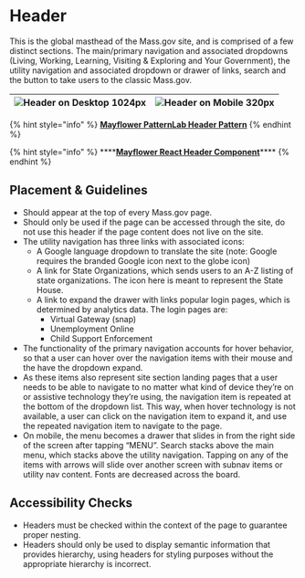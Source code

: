 # Header

This is the global masthead of the Mass.gov site, and is comprised of a few distinct sections. The main/primary navigation and associated dropdowns \(Living, Working, Learning, Visiting & Exploring and Your Government\), the utility navigation and associated dropdown or drawer of links, search and the button to take users to the classic Mass.gov.

| ![Header on Desktop 1024px](https://mayflower.digital.mass.gov/capture/capture_03-organisms-by-template-header_0_document_1_tablet.png) | ![Header on Mobile 320px](https://mayflower.digital.mass.gov/capture/capture_03-organisms-by-template-header_0_document_0_phone.png) |
| :--- | :--- |


{% hint style="info" %}
[**Mayflower PatternLab Header Pattern**](https://mayflower.digital.mass.gov/?p=organisms-header&view=c)
{% endhint %}

{% hint style="info" %}
\*\*\*\*[**Mayflower React Header Component**](https://mayflower-react.digital.mass.gov/?knob-utilityNav.panel.0=%7B%22description%22%3A%7B%22text%22%3A%22The%20%3Ca%20href%3D%5C%22%23%5C%22%3EA-Z%20Organizations%20page%3C%2Fa%3E%20provides%20an%20alphabetical%20listing%20of%20government%20organizations%2C%20including%20commissions%2C%20departments%2C%20and%20bureaus.%22%7D%7D&knob-utilityNav.panel.1=%7B%22description%22%3A%7B%22text%22%3A%22These%20are%20the%20top%20requested%20sites%20you%20can%20log%20in%20to%20access%20state%20provided%20services%22%7D%2C%22links%22%3A%5B%7B%22text%22%3A%22Unemployment%20Online%22%2C%22href%22%3A%22https%3A%2F%2Fuionline.detma.org%2FClaimant%2FCore%2FLogin.ASPX%22%2C%22type%22%3A%22external%22%7D%2C%7B%22text%22%3A%22Virtual%20Gateway%20%28SNAP%29%22%2C%22href%22%3A%22https%3A%2F%2Fsso.hhs.state.ma.us%2Foam%2Fserver%2Fobrareq.cgi%3Fencquery%253DA2%252Fmo5AkZreDycpyP0JZAEOYGvW2hviyNhH9Sht2xPp0V1%252BBtWfHnmRGr6zNHOqOlcjphPk7p6bpHHRyNzzk9IYQ%252FcN%252B%252FIcqL2ThnI217OsIKZepptTpGBx83SI0NWjsE7vDi72caItXWlelbGQT7ePanlrVUUy2%252Fj1UEUaXi5G7m47KO9djBnoetZRCtp9G2ZTNFf6zvCGU7Cs02AXYUj2JMH4aqol%252Bh3OK6uhJNNkFvwQ1MFRUa4gR1az4iaW9u83ExKb2a9eDv8ZIUqhlq3%252BNVGTqZHAsHX4KOONSGQRBwCtLNPWwruacjdd9CaEqeIJ2tnP45KrM93edZ6zU1yoWGbAp%252BUWWMqk4HyrtuA8%253D%2520agentid%253Dwebgate1%2520ver%253D1%2520crmethod%253D2%22%2C%22type%22%3A%22external%22%7D%2C%7B%22text%22%3A%22Child%20Support%20Enforcement%22%2C%22href%22%3A%22https%3A%2F%2Fecse.cse.state.ma.us%2FECSE%2FLogin%2Flogin.asp%22%2C%22type%22%3A%22external%22%7D%5D%7D&knob-utilityNav.closeText.0=Close&knob-utilityNav.closeText.1=Close&knob-mainNav.text0=Living&knob-mainNav.text1=Working&knob-mainNav.href0=%23&knob-mainNav.text2=Learning&knob-mainNav.href1=%23&knob-mainNav.text3=Visiting%20%26%20Exploring&knob-mainNav.href2=%23&knob-mainNav.text4=Your%20Government&knob-mainNav.href3=%2Fpatterns%2F05-pages-section-landing%2F05-pages-section-landing.html&knob-mainNav.href4=%23&knob-utilityNav.text.0=State%20Organizations&knob-utilityNav.text.1=Log%20in%20to...&knob-header.siteLogoDomain.url.domain=https%3A%2F%2Fwww.mass.gov%2F&knob-mainNav.subNav0=%5B%7B%22href%22%3A%22%23%22%2C%22text%22%3A%22Health%20%26%20Social%20Services%22%7D%2C%7B%22href%22%3A%22%23%22%2C%22text%22%3A%22Family%20%26%20Children%22%7D%2C%7B%22href%22%3A%22%23%22%2C%22text%22%3A%22Housing%22%7D%2C%7B%22href%22%3A%22%23%22%2C%22text%22%3A%22Transportation%22%7D%2C%7B%22href%22%3A%22%23%22%2C%22text%22%3A%22Legal%20%26%20Justice%22%7D%2C%7B%22href%22%3A%22%23%22%2C%22text%22%3A%22Public%20Safety%22%7D%2C%7B%22href%22%3A%22%23%22%2C%22text%22%3A%22Voting%22%7D%2C%7B%22href%22%3A%22%23%22%2C%22text%22%3A%22Taxes%22%7D%5D&knob-mainNav.active3=true&knob-mainNav.subNav1=%5B%7B%22href%22%3A%22%23%22%2C%22text%22%3A%22Unemployment%22%7D%2C%7B%22href%22%3A%22%23%22%2C%22text%22%3A%22Finding%20a%20Job%22%7D%2C%7B%22href%22%3A%22%23%22%2C%22text%22%3A%22Worker%E2%80%99s%20Rights%20%26%20Safety%22%7D%2C%7B%22href%22%3A%22%23%22%2C%22text%22%3A%22Business%20Services%20%26%20Resources%22%7D%2C%7B%22href%22%3A%22%23%22%2C%22text%22%3A%22Professional%20Licensing%20%26%20Certification%22%7D%2C%7B%22href%22%3A%22%23%22%2C%22text%22%3A%22Professional%20Training%22%7D%5D&knob-searchBannerForm.placeholder=Search%20Mass.gov&knob-mainNav.subNav2=%5B%7B%22href%22%3A%22%23%22%2C%22text%22%3A%22Early%20Childhood%20Education%22%7D%2C%7B%22href%22%3A%22%23%22%2C%22text%22%3A%22K-12%20Schools%22%7D%2C%7B%22href%22%3A%22%23%22%2C%22text%22%3A%22Higher%20Education%22%7D%2C%7B%22href%22%3A%22%23%22%2C%22text%22%3A%22Continuing%20Education%22%7D%5D&knob-mainNav.subNav3=%5B%7B%22href%22%3A%22%23%22%2C%22text%22%3A%22Recreational%20Licenses%20%26%20Permits%22%7D%2C%7B%22href%22%3A%22%2Fpatterns%2F05-pages-topic%2F05-pages-topic.html%22%2C%22text%22%3A%22State%20Parks%20%26%20Recreation%22%7D%2C%7B%22href%22%3A%22%23%22%2C%22text%22%3A%22Travel%20%26%20Tourism%22%7D%2C%7B%22href%22%3A%22%23%22%2C%22text%22%3A%22Arts%20%26%20Culture%22%7D%5D&knob-mainNav.subNav4=%5B%7B%22href%22%3A%22%23%22%2C%22text%22%3A%22Office%20of%20the%20Governor%22%7D%2C%7B%22href%22%3A%22%23%22%2C%22text%22%3A%22State%20Agencies%22%7D%2C%7B%22href%22%3A%22%2Fpatterns%2F05-pages-topic-your-government%2F05-pages-topic-your-government.html%22%2C%22text%22%3A%22Executive%20Branch%22%7D%2C%7B%22href%22%3A%22%23%22%2C%22text%22%3A%22Judicial%20Branch%22%7D%2C%7B%22href%22%3A%22%23%22%2C%22text%22%3A%22Legislative%20Branch%22%7D%2C%7B%22href%22%3A%22%23%22%2C%22text%22%3A%22Local%20Government%22%7D%5D&knob-utilityNav.ariaLabelText.0=&knob-utilityNav.ariaLabelText.1=Log%20in%20to%20the%20most%20requested%20services&knob-utilityNav.icons.0=SvgBuilding&knob-utilityNav.icons.1=SvgLogin&selectedKind=organisms&selectedStory=Header&full=0&addons=1&stories=1&panelRight=0&addonPanel=storybook%2Factions%2Factions-panel)\*\*\*\*
{% endhint %}

## Placement & Guidelines

* Should appear at the top of every Mass.gov page.
* Should only be used if the page can be accessed through the site, do not use this header if the page content does not live on the site.   
* The utility navigation has three links with associated icons:
  * A Google language dropdown to translate the site \(note: Google requires the branded Google icon next to the globe icon\)
  * A link for State Organizations, which sends users to an A-Z listing of state organizations. The icon here is meant to represent the State House.
  * A link to expand the drawer with links popular login pages, which is determined by analytics data. The login pages are:
    * Virtual Gateway \(snap\)
    * Unemployment Online
    * Child Support Enforcement    
* The functionality of the primary navigation accounts for hover behavior, so that a user can hover over the navigation items with their mouse and the have the dropdown expand.
* As these items also represent site section landing pages that a user needs to be able to navigate to no matter what kind of device they’re on or assistive technology they’re using, the navigation item is repeated at the bottom of the dropdown list. This way, when hover technology is not available, a user can click on the navigation item to expand it, and use the repeated navigation item to navigate to the page.
* On mobile, the menu becomes a drawer that slides in from the right side of the screen after tapping “MENU”. Search stacks above the main menu, which stacks above the utility navigation. Tapping on any of the items with arrows will slide over another screen with subnav items or utility nav content. Fonts are decreased across the board.

## Accessibility Checks

* Headers must be checked within the context of the page to guarantee proper nesting.
* Headers should only be used to display semantic information that provides hierarchy, using headers for styling purposes without the appropriate hierarchy is incorrect.

